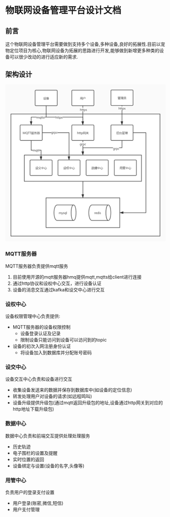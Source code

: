 # 物联网设备管理平台设计文档
## 前言
这个物联网设备管理平台需要做到支持多个设备,多种设备,良好的拓展性.目前以宠物定位项目为核心,物联网设备为拓展的思路进行开发,能够做到新增更多种类的设备可以很少改动的进行适应新的需求.
## 架构设计
![avatar](./assets/架构图.jpg)
### MQTT服务器
MQTT服务器负责提供mqtt服务
1. 目前使用开源的mqtt服务器hmq提供mqtt,mqtts给client进行连接  
2. 通过http协议和设权中心交互，进行设备认证
3. 设备的消息交互通过kafka和设交中心进行交互

### 设权中心
设备权限管理中心负责提供:  
* MQTT服务器的设备权限控制
  * 设备登录认证及记录
  * 限制设备只能访问到设备可以访问到的topic
* 设备的初次入网注册身份认证
  * 将设备加入到数据库并分配账号密码

### 设交中心
设备交互中心负责和设备进行交互
* 收集设备发送来的数据并保存到数据库中(如设备的定位信息)
* 转发处理用户对设备的请求(如远程鸣叫)
* 设备升级提供升级包(通过mqtt返回升级包的地址,设备通过http网关到对应的http地址下载升级包)

### 数据中心
数据中心负责和前端交互提供处理处理服务
* 历史轨迹
* 电子围栏的设置及提醒
* 实时位置的返回
* 设备绑定与设置(设备的名字,头像等)
### 用管中心
负责用户的登录支付设置
* 用户登录(账密,微信,短信)
* 用户支付管理